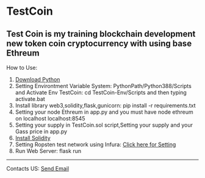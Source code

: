 # TestCoin
Test Coin is my training blockchain development new token coin cryptocurrency with using base Ethreum
-----------------------------------------------------------------------------------------------------------------------------------------------------------------------------------------------------------------------

How to Use:
1. [Download Python](https://www.python.org/downloads)
2. Setting Environtment Variable System: PythonPath/Python388/Scripts and Activate Env TestCoin: cd TestCoin-Env/Scripts and then typing activate.bat
3. Install library web3,solidity,flask,gunicorn: pip install -r requirements.txt
4. Setting your node Ethreum in app.py and you must have node ethreum on localhost localhost:8545
5. Setting your supply in TestCoin.sol script,Setting your supply and your Gass price in app.py
6. [Install Solidity](https://docs.soliditylang.org/en/latest/installing-solidity.html)
7. Setting Ropsten test network using Infura: [Click here for Setting](https://ropsten.infura.io/v3/)
8. Run Web Server: flask run

-----------------------------------------------------------------------------------------------------------------------------------------------------------------------------------------------------------------------

Contacts US:
[Send Email](https://mailto:tmdgroupid@gmail.com)

